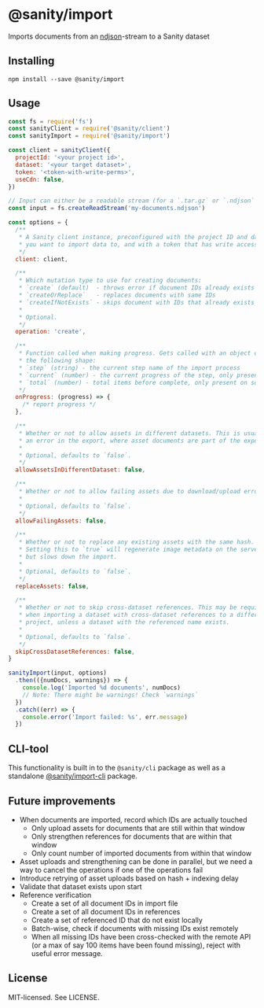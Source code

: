 # @sanity/import

Imports documents from an [ndjson](http://ndjson.org/)-stream to a Sanity dataset

## Installing

```
npm install --save @sanity/import
```

## Usage

```js
const fs = require('fs')
const sanityClient = require('@sanity/client')
const sanityImport = require('@sanity/import')

const client = sanityClient({
  projectId: '<your project id>',
  dataset: '<your target dataset>',
  token: '<token-with-write-perms>',
  useCdn: false,
})

// Input can either be a readable stream (for a `.tar.gz` or `.ndjson` file), a folder location (string), or an array of documents
const input = fs.createReadStream('my-documents.ndjson')

const options = {
  /**
   * A Sanity client instance, preconfigured with the project ID and dataset
   * you want to import data to, and with a token that has write access.
   */
  client: client,

  /**
   * Which mutation type to use for creating documents:
   * `create` (default)  - throws error if document IDs already exists
   * `createOrReplace`   - replaces documents with same IDs
   * `createIfNotExists` - skips document with IDs that already exists
   *
   * Optional.
   */
  operation: 'create',

  /**
   * Function called when making progress. Gets called with an object of
   * the following shape:
   * `step` (string) - the current step name of the import process
   * `current` (number) - the current progress of the step, only present on some steps
   * `total` (number) - total items before complete, only present on some steps
   */
  onProgress: (progress) => {
    /* report progress */
  },

  /**
   * Whether or not to allow assets in different datasets. This is usually
   * an error in the export, where asset documents are part of the export.
   *
   * Optional, defaults to `false`.
   */
  allowAssetsInDifferentDataset: false,

  /**
   * Whether or not to allow failing assets due to download/upload errors.
   *
   * Optional, defaults to `false`.
   */
  allowFailingAssets: false,

  /**
   * Whether or not to replace any existing assets with the same hash.
   * Setting this to `true` will regenerate image metadata on the server,
   * but slows down the import.
   *
   * Optional, defaults to `false`.
   */
  replaceAssets: false,

  /**
   * Whether or not to skip cross-dataset references. This may be required
   * when importing a dataset with cross-dataset references to a different
   * project, unless a dataset with the referenced name exists.
   *
   * Optional, defaults to `false`.
   */
  skipCrossDatasetReferences: false,
}

sanityImport(input, options)
  .then(({numDocs, warnings}) => {
    console.log('Imported %d documents', numDocs)
    // Note: There might be warnings! Check `warnings`
  })
  .catch((err) => {
    console.error('Import failed: %s', err.message)
  })
```

## CLI-tool

This functionality is built in to the `@sanity/cli` package as well as a standalone [@sanity/import-cli](https://www.npmjs.com/package/@sanity/import-cli) package.

## Future improvements

- When documents are imported, record which IDs are actually touched
  - Only upload assets for documents that are still within that window
  - Only strengthen references for documents that are within that window
  - Only count number of imported documents from within that window
- Asset uploads and strengthening can be done in parallel, but we need a way to cancel the operations if one of the operations fail
- Introduce retrying of asset uploads based on hash + indexing delay
- Validate that dataset exists upon start
- Reference verification
  - Create a set of all document IDs in import file
  - Create a set of all document IDs in references
  - Create a set of referenced ID that do not exist locally
  - Batch-wise, check if documents with missing IDs exist remotely
  - When all missing IDs have been cross-checked with the remote API
    (or a max of say 100 items have been found missing), reject with
    useful error message.

## License

MIT-licensed. See LICENSE.
